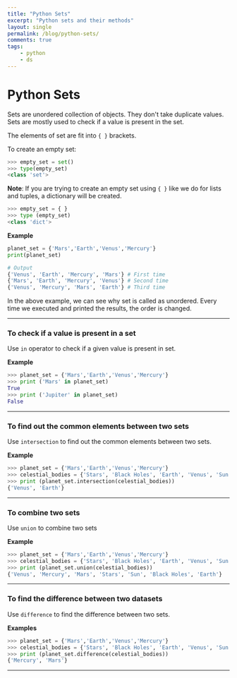 ```yaml
---
title: "Python Sets"
excerpt: "Python sets and their methods"
layout: single
permalink: /blog/python-sets/
comments: true
tags:
    - python
    - ds
---
```

# Python Sets

Sets are unordered collection of objects. They don't take duplicate values. Sets are mostly used to check if a value is present in the set.

The elements of set are fit into `{ }` brackets.

To create an empty set:

```python
>>> empty_set = set()
>>> type(empty_set)
<class 'set'>
```
**Note**:
    If you are trying to create an empty set using `{ }` like we do for lists and tuples, a dictionary will be created.

```python
>>> empty_set = { }
>>> type (empty_set)
<class 'dict'>
```
**Example**
```python
planet_set = {'Mars','Earth','Venus','Mercury'}
print(planet_set)

# Output
{'Venus', 'Earth', 'Mercury', 'Mars'} # First time
{'Mars', 'Earth', 'Mercury', 'Venus'} # Second time
{'Venus', 'Mercury', 'Mars', 'Earth'} # Third time
```
In the above example, we can see why set is called as unordered. Every time we executed and printed the results, the order is changed.

---
### To check if a value is present in a set

Use `in` operator to check if a given value is present in set.

**Example**
```python
>>> planet_set = {'Mars','Earth','Venus','Mercury'}
>>> print ('Mars' in planet_set)
True
>>> print ('Jupiter' in planet_set)
False
```
---

### To find out the common elements between two sets

Use `intersection` to find out the common elements between two sets.

**Example**
```python
>>> planet_set = {'Mars','Earth','Venus','Mercury'}
>>> celestial_bodies = {'Stars', 'Black Holes', 'Earth', 'Venus', 'Sun'}
>>> print (planet_set.intersection(celestial_bodies))
{'Venus', 'Earth'}
```
 ---

### To combine two sets 

Use `union` to combine two sets

**Example**
```python
>>> planet_set = {'Mars','Earth','Venus','Mercury'}
>>> celestial_bodies = {'Stars', 'Black Holes', 'Earth', 'Venus', 'Sun'}
>>> print (planet_set.union(celestial_bodies))
{'Venus', 'Mercury', 'Mars', 'Stars', 'Sun', 'Black Holes', 'Earth'}
```
---
### To find the difference between two datasets

Use `difference` to find the difference between two sets.

**Examples**
```python
>>> planet_set = {'Mars','Earth','Venus','Mercury'}
>>> celestial_bodies = {'Stars', 'Black Holes', 'Earth', 'Venus', 'Sun'}
>>> print (planet_set.difference(celestial_bodies))
{'Mercury', 'Mars'}
```
---
